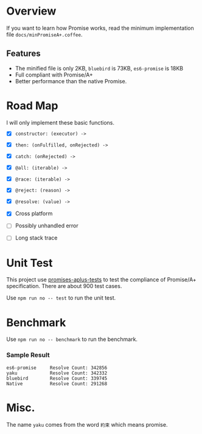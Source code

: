 # Overview

If you want to learn how Promise works, read the minimum implementation file `docs/minPromiseA+.coffee`.

## Features

- The minified file is only 2KB, `bluebird` is 73KB, `es6-promise` is 18KB
- Full compliant with Promise/A+
- Better performance than the native Promise.

# Road Map

I will only implement these basic functions.

- [x] `constructor: (executor) ->`

- [x] `then: (onFulfilled, onRejected) ->`

- [x] `catch: (onRejected) ->`

- [x] `@all: (iterable) ->`

- [x] `@race: (iterable) ->`

- [x] `@reject: (reason) ->`

- [x] `@resolve: (value) ->`

- [x] Cross platform

- [ ] Possibly unhandled error

- [ ] Long stack trace


# Unit Test

This project use [promises-aplus-tests][] to test the compliance of Promise/A+ specification. There are about 900 test cases.

Use `npm run no -- test` to run the unit test.

# Benchmark

Use `npm run no -- benchmark` to run the benchmark.

### Sample Result

```
es6-promise     Resolve Count: 342856
yaku            Resolve Count: 342332
bluebird        Resolve Count: 339745
Native          Resolve Count: 291268
```

# Misc.

The name `yaku` comes from the word `約束` which means promise.


[promises-aplus-tests]: https://github.com/promises-aplus/promises-tests